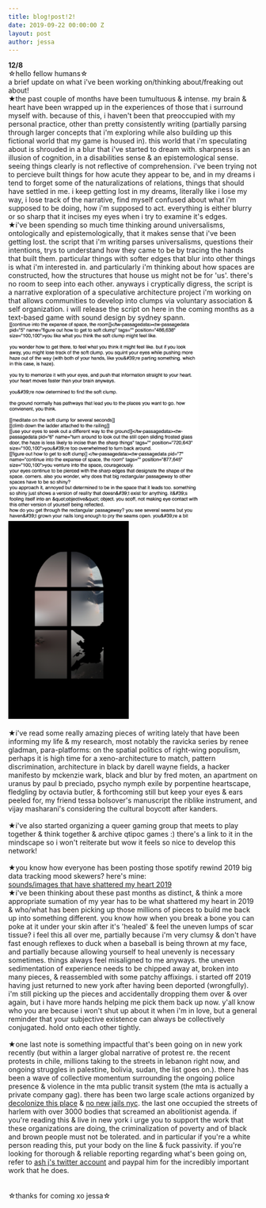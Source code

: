 ```yaml
---
title: blog!post!2!
date: 2019-09-22 00:00:00 Z
layout: post
author: jessa
---
```


<body>
	<p> 
<strong>12/8</strong><br>
☆hello fellow humans☆<br>a brief update on what i've been working on/thinking about/freaking out about! 
<br>
★the past couple of months have been tumultuous & intense. my brain & heart have been wrapped up in the experiences of those that i surround myself with. because of this, i haven't been that preoccupied with my personal practice, other than pretty consistently writing (partially parsing through larger concepts that i'm exploring while also building up this fictional world that my game is housed in). this world that i'm speculating about is shrouded in a blur that i've started to dream with. sharpness is an illusion of cognition, in a disabilities sense & an epistemological sense. seeing things clearly is not reflective of comprehension. i've been trying not to percieve built things for how acute they appear to be, and in my dreams i tend to forget some of the naturalizations of relations, things that should have settled in me. i keep getting lost in my dreams, literally like i lose my way, i lose track of the narrative, find myself confused about what i'm supposed to be doing, how i'm supposed to act. everything is either blurry or so sharp that it incises my eyes when i try to examine it's edges. 
<br>
★i've been spending so much time thinking around universalisms, ontologically and epistemologically, that it makes sense that i've been getting lost. the script that i'm writing parses universalisms, questions their intentions, trys to understand how they came to be by tracing the hands that built them. particular things with softer edges that blur into other things is what i'm interested in. and particularly i'm thinking about how spaces are constructed, how the structures that house us might not be for 'us'. there's no room to seep into each other. anyways i cryptically digress, the script is a narrative exploration of a speculative architecture project i'm working on that allows communities to develop into clumps via voluntary association & self organization. i will release the script on here in the coming months as a text-based game with sound design by sydney spann. <br>
<img src="/images/gamescreenshot.png" alt="writinggame" height= "400"><img src="/images/window.png" alt="window" height= "400">
<br><br>
★i've read some really amazing pieces of writing lately that have been informing my life & my research, most notably the ravicka series by renee gladman, para-platforms: on the spatial politics of right-wing populism, perhaps it is high time for a xeno-architecture to match, pattern discrimination, architecture in black by darell wayne fields, a hacker manifesto by mckenzie wark, black and blur by fred moten, an apartment on uranus by paul b preciado, psycho nymph exile by porpentine heartscape, fledgling by octavia butler, & forthcoming still but keep your eyes & ears peeled for, my friend tessa bolsover's manuscript the riblike instrument, and vijay masharani's considering the cultural boycott after kanders.
<br><br>
★i've also started organizing a queer gaming group that meets to play together & think together & archive qtipoc games :) there's a link to it in the mindscape so i won't reiterate but wow it feels so nice to develop this network!
<br><br>
★you know how everyone has been posting those spotify rewind 2019 big data tracking mood skewers? here's mine: 
<br>
<a href="https://www.youtube.com/playlist?list=PLasOSXNn0vKjaCUgNUTUNKWNhJRlOU6NL">sounds/images that have shattered my heart 2019</a>
<br>
★i've been thinking about these past months as distinct, & think a more appropriate sumation of my year has to be what shattered my heart in 2019 & who/what has been picking up those millions of pieces to build me back up into something different. you know how when you break a bone you can poke at it under your skin after it's 'healed' & feel the uneven lumps of scar tissue? i feel this all over me, partially because i'm very clumsy & don't have fast enough reflexes to duck when a baseball is being thrown at my face, and partially because allowing yourself to heal unevenly is necessary sometimes. things always feel misaligned to me anyways. the uneven sedimentation of experience needs to be chipped away at, broken into many pieces, & reassembled with some patchy affixings. i started off 2019 having just returned to new york after having been deported (wrongfully). i'm still picking up the pieces and accidentally dropping them over & over again, but i have more hands helping me pick them back up now. y'all know who you are because i won't shut up about it when i'm in love, but a general reminder that your subjective existence can always be collectively conjugated. hold onto each other tightly. 
<br><br>
★one last note is something impactful that's been going on in new york recently (but within a larger global narrative of protest re. the recent protests in chile, millions taking to the streets in lebanon right now, and ongoing struggles in palestine, bolivia, sudan, the list goes on.). there has been a wave of collective momentum surrounding the ongoing police presence & violence in the mta public transit system (the mta is actually a private company gag). there has been two large scale actions organized by <a href="https://www.decolonizethisplace.org/">decolonize this place</a> & <a href="https://www.nonewjails.nyc/background">no new jails nyc</a>. the last one occupied the streets of harlem with over 3000 bodies that screamed an abolitionist agenda. if you're reading this & live in new york i urge you to support the work that these organizations are doing, the criminalization of poverty and of black and brown people must not be tolerated. and in particular if you're a white person reading this, put your body on the line & fuck passivity. if you're looking for thorough & reliable reporting regarding what's been going on, refer to <a href="https://twitter.com/AshAgony?ref_src=twsrc%5Egoogle%7Ctwcamp%5Eserp%7Ctwgr%5Eauthor">ash j's twitter account</a> and paypal him for the incredibly important work that he does.
<br><br><br>
☆thanks for coming xo jessa☆
</p>
</body>